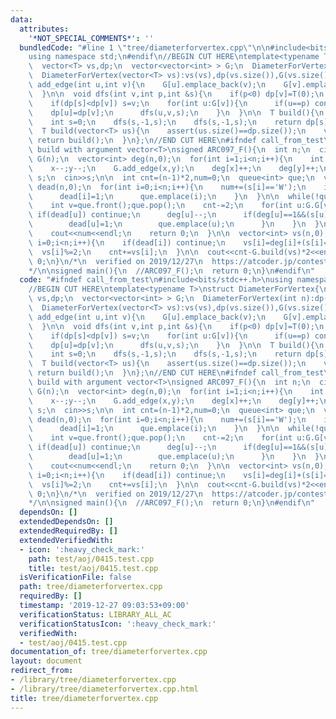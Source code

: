 ```yaml
---
data:
  attributes:
    '*NOT_SPECIAL_COMMENTS*': ''
  bundledCode: "#line 1 \"tree/diameterforvertex.cpp\"\n\n#include<bits/stdc++.h>\n\
    using namespace std;\n#endif\n//BEGIN CUT HERE\ntemplate<typename T>\nstruct DiameterForVertex{\n\
    \  vector<T> vs,dp;\n  vector<vector<int> > G;\n  DiameterForVertex(int n):dp(n),G(n){}\n\
    \  DiameterForVertex(vector<T> vs):vs(vs),dp(vs.size()),G(vs.size()){}\n\n  void\
    \ add_edge(int u,int v){\n    G[u].emplace_back(v);\n    G[v].emplace_back(u);\n\
    \  }\n\n  void dfs(int v,int p,int &s){\n    if(p<0) dp[v]=T(0);\n    dp[v]+=vs[v];\n\
    \    if(dp[s]<dp[v]) s=v;\n    for(int u:G[v]){\n      if(u==p) continue;\n  \
    \    dp[u]=dp[v];\n      dfs(u,v,s);\n    }\n  }\n\n  T build(){\n    assert(!vs.empty());\n\
    \    int s=0;\n    dfs(s,-1,s);\n    dfs(s,-1,s);\n    return dp[s];\n  }\n\n\
    \  T build(vector<T> us){\n    assert(us.size()==dp.size());\n    vs=us;\n   \
    \ return build();\n  }\n};\n//END CUT HERE\n#ifndef call_from_test\n\n// test\
    \ build with argument vector<T>\nsigned ARC097_F(){\n  int n;\n  cin>>n;\n  DiameterForVertex<int>\
    \ G(n);\n  vector<int> deg(n,0);\n  for(int i=1;i<n;i++){\n    int x,y;\n    cin>>x>>y;\n\
    \    x--;y--;\n    G.add_edge(x,y);\n    deg[x]++;\n    deg[y]++;\n  }\n\n  string\
    \ s;\n  cin>>s;\n\n  int cnt=(n-1)*2,num=0;\n  queue<int> que;\n  vector<int>\
    \ dead(n,0);\n  for(int i=0;i<n;i++){\n    num+=(s[i]=='W');\n    if((deg[i]==1)&&(s[i]=='B')){\n\
    \      dead[i]=1;\n      que.emplace(i);\n    }\n  }\n\n  while(!que.empty()){\n\
    \    int v=que.front();que.pop();\n    cnt-=2;\n    for(int u:G.G[v]){\n     \
    \ if(dead[u]) continue;\n      deg[u]--;\n      if(deg[u]==1&&(s[u]=='B')){\n\
    \        dead[u]=1;\n        que.emplace(u);\n      }\n    }\n  }\n\n  if(num<=1){\n\
    \    cout<<num<<endl;\n    return 0;\n  }\n\n  vector<int> vs(n,0);\n  for(int\
    \ i=0;i<n;i++){\n    if(dead[i]) continue;\n    vs[i]=deg[i]+(s[i]=='W');\n  \
    \  vs[i]%=2;\n    cnt+=vs[i];\n  }\n\n  cout<<cnt-G.build(vs)*2<<endl;\n  return\
    \ 0;\n}\n/*\n  verified on 2019/12/27\n  https://atcoder.jp/contests/arc097/tasks/arc097_d\n\
    */\n\nsigned main(){\n  //ARC097_F();\n  return 0;\n}\n#endif\n"
  code: "#ifndef call_from_test\n#include<bits/stdc++.h>\nusing namespace std;\n#endif\n\
    //BEGIN CUT HERE\ntemplate<typename T>\nstruct DiameterForVertex{\n  vector<T>\
    \ vs,dp;\n  vector<vector<int> > G;\n  DiameterForVertex(int n):dp(n),G(n){}\n\
    \  DiameterForVertex(vector<T> vs):vs(vs),dp(vs.size()),G(vs.size()){}\n\n  void\
    \ add_edge(int u,int v){\n    G[u].emplace_back(v);\n    G[v].emplace_back(u);\n\
    \  }\n\n  void dfs(int v,int p,int &s){\n    if(p<0) dp[v]=T(0);\n    dp[v]+=vs[v];\n\
    \    if(dp[s]<dp[v]) s=v;\n    for(int u:G[v]){\n      if(u==p) continue;\n  \
    \    dp[u]=dp[v];\n      dfs(u,v,s);\n    }\n  }\n\n  T build(){\n    assert(!vs.empty());\n\
    \    int s=0;\n    dfs(s,-1,s);\n    dfs(s,-1,s);\n    return dp[s];\n  }\n\n\
    \  T build(vector<T> us){\n    assert(us.size()==dp.size());\n    vs=us;\n   \
    \ return build();\n  }\n};\n//END CUT HERE\n#ifndef call_from_test\n\n// test\
    \ build with argument vector<T>\nsigned ARC097_F(){\n  int n;\n  cin>>n;\n  DiameterForVertex<int>\
    \ G(n);\n  vector<int> deg(n,0);\n  for(int i=1;i<n;i++){\n    int x,y;\n    cin>>x>>y;\n\
    \    x--;y--;\n    G.add_edge(x,y);\n    deg[x]++;\n    deg[y]++;\n  }\n\n  string\
    \ s;\n  cin>>s;\n\n  int cnt=(n-1)*2,num=0;\n  queue<int> que;\n  vector<int>\
    \ dead(n,0);\n  for(int i=0;i<n;i++){\n    num+=(s[i]=='W');\n    if((deg[i]==1)&&(s[i]=='B')){\n\
    \      dead[i]=1;\n      que.emplace(i);\n    }\n  }\n\n  while(!que.empty()){\n\
    \    int v=que.front();que.pop();\n    cnt-=2;\n    for(int u:G.G[v]){\n     \
    \ if(dead[u]) continue;\n      deg[u]--;\n      if(deg[u]==1&&(s[u]=='B')){\n\
    \        dead[u]=1;\n        que.emplace(u);\n      }\n    }\n  }\n\n  if(num<=1){\n\
    \    cout<<num<<endl;\n    return 0;\n  }\n\n  vector<int> vs(n,0);\n  for(int\
    \ i=0;i<n;i++){\n    if(dead[i]) continue;\n    vs[i]=deg[i]+(s[i]=='W');\n  \
    \  vs[i]%=2;\n    cnt+=vs[i];\n  }\n\n  cout<<cnt-G.build(vs)*2<<endl;\n  return\
    \ 0;\n}\n/*\n  verified on 2019/12/27\n  https://atcoder.jp/contests/arc097/tasks/arc097_d\n\
    */\n\nsigned main(){\n  //ARC097_F();\n  return 0;\n}\n#endif\n"
  dependsOn: []
  extendedDependsOn: []
  extendedRequiredBy: []
  extendedVerifiedWith:
  - icon: ':heavy_check_mark:'
    path: test/aoj/0415.test.cpp
    title: test/aoj/0415.test.cpp
  isVerificationFile: false
  path: tree/diameterforvertex.cpp
  requiredBy: []
  timestamp: '2019-12-27 09:03:53+09:00'
  verificationStatus: LIBRARY_ALL_AC
  verificationStatusIcon: ':heavy_check_mark:'
  verifiedWith:
  - test/aoj/0415.test.cpp
documentation_of: tree/diameterforvertex.cpp
layout: document
redirect_from:
- /library/tree/diameterforvertex.cpp
- /library/tree/diameterforvertex.cpp.html
title: tree/diameterforvertex.cpp
---
```

